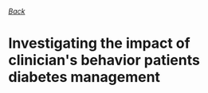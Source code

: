 ###### [Back](index)
# Investigating the impact of clinician's behavior patients diabetes management
